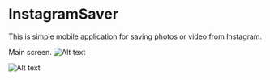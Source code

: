 # InstagramSaver

This is simple mobile application for saving photos or video from Instagram.

Main screen.
![Alt text](https://s12.postimg.org/5lhq9iv0d/Screenshot_20170413-182956.png)
 
![Alt text](https://s12.postimg.org/5lhq9iv0d/Screenshot_20170413-182956.png)
